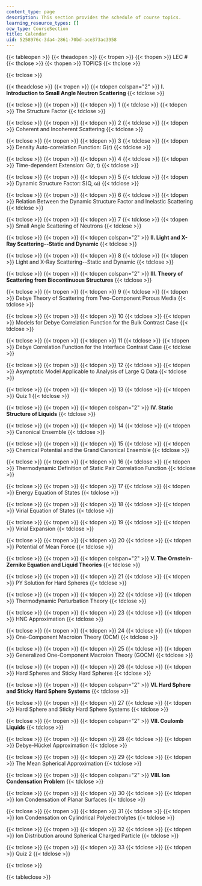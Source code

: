 ```yaml
---
content_type: page
description: This section provides the schedule of course topics.
learning_resource_types: []
ocw_type: CourseSection
title: Calendar
uid: 5258976c-3da4-2861-70bd-ace373ac3958
---
```


{{< tableopen >}}
{{< theadopen >}}
{{< tropen >}}
{{< thopen >}}
LEC #
{{< thclose >}}
{{< thopen >}}
TOPICS
{{< thclose >}}

{{< trclose >}}

{{< theadclose >}}
{{< tropen >}}
{{< tdopen colspan="2" >}}
**I. Introduction to Small Angle Neutron Scattering**
{{< tdclose >}}

{{< trclose >}}
{{< tropen >}}
{{< tdopen >}}
1
{{< tdclose >}}
{{< tdopen >}}
The Structure Factor
{{< tdclose >}}

{{< trclose >}}
{{< tropen >}}
{{< tdopen >}}
2
{{< tdclose >}}
{{< tdopen >}}
Coherent and Incoherent Scattering
{{< tdclose >}}

{{< trclose >}}
{{< tropen >}}
{{< tdopen >}}
3
{{< tdclose >}}
{{< tdopen >}}
Density Auto-correlation Function: G(r)
{{< tdclose >}}

{{< trclose >}}
{{< tropen >}}
{{< tdopen >}}
4
{{< tdclose >}}
{{< tdopen >}}
Time-dependent Extension: G(r, t)
{{< tdclose >}}

{{< trclose >}}
{{< tropen >}}
{{< tdopen >}}
5
{{< tdclose >}}
{{< tdopen >}}
Dynamic Structure Factor: S(Q, ω)
{{< tdclose >}}

{{< trclose >}}
{{< tropen >}}
{{< tdopen >}}
6
{{< tdclose >}}
{{< tdopen >}}
Relation Between the Dynamic Structure Factor and Inelastic Scattering
{{< tdclose >}}

{{< trclose >}}
{{< tropen >}}
{{< tdopen >}}
7
{{< tdclose >}}
{{< tdopen >}}
Small Angle Scattering of Neutrons
{{< tdclose >}}

{{< trclose >}}
{{< tropen >}}
{{< tdopen colspan="2" >}}
**II. Light and X-Ray Scattering--Static and Dynamic**
{{< tdclose >}}

{{< trclose >}}
{{< tropen >}}
{{< tdopen >}}
8
{{< tdclose >}}
{{< tdopen >}}
Light and X-Ray Scattering--Static and Dynamic
{{< tdclose >}}

{{< trclose >}}
{{< tropen >}}
{{< tdopen colspan="2" >}}
**III. Theory of Scattering from Biocontinuous Structures**
{{< tdclose >}}

{{< trclose >}}
{{< tropen >}}
{{< tdopen >}}
9
{{< tdclose >}}
{{< tdopen >}}
Debye Theory of Scattering from Two-Component Porous Media
{{< tdclose >}}

{{< trclose >}}
{{< tropen >}}
{{< tdopen >}}
10
{{< tdclose >}}
{{< tdopen >}}
Models for Debye Correlation Function for the Bulk Contrast Case
{{< tdclose >}}

{{< trclose >}}
{{< tropen >}}
{{< tdopen >}}
11
{{< tdclose >}}
{{< tdopen >}}
Debye Correlation Function for the Interface Contrast Case
{{< tdclose >}}

{{< trclose >}}
{{< tropen >}}
{{< tdopen >}}
12
{{< tdclose >}}
{{< tdopen >}}
Asymptotic Model Applicable to Analysis of Large Q Data
{{< tdclose >}}

{{< trclose >}}
{{< tropen >}}
{{< tdopen >}}
13
{{< tdclose >}}
{{< tdopen >}}
Quiz 1
{{< tdclose >}}

{{< trclose >}}
{{< tropen >}}
{{< tdopen colspan="2" >}}
**IV. Static Structure of Liquids**
{{< tdclose >}}

{{< trclose >}}
{{< tropen >}}
{{< tdopen >}}
14
{{< tdclose >}}
{{< tdopen >}}
Canonical Ensemble
{{< tdclose >}}

{{< trclose >}}
{{< tropen >}}
{{< tdopen >}}
15
{{< tdclose >}}
{{< tdopen >}}
Chemical Potential and the Grand Canonical Ensemble
{{< tdclose >}}

{{< trclose >}}
{{< tropen >}}
{{< tdopen >}}
16
{{< tdclose >}}
{{< tdopen >}}
Thermodynamic Definition of Static Pair Correlation Function
{{< tdclose >}}

{{< trclose >}}
{{< tropen >}}
{{< tdopen >}}
17
{{< tdclose >}}
{{< tdopen >}}
Energy Equation of States
{{< tdclose >}}

{{< trclose >}}
{{< tropen >}}
{{< tdopen >}}
18
{{< tdclose >}}
{{< tdopen >}}
Virial Equation of States
{{< tdclose >}}

{{< trclose >}}
{{< tropen >}}
{{< tdopen >}}
19
{{< tdclose >}}
{{< tdopen >}}
Virial Expansion
{{< tdclose >}}

{{< trclose >}}
{{< tropen >}}
{{< tdopen >}}
20
{{< tdclose >}}
{{< tdopen >}}
Potential of Mean Force
{{< tdclose >}}

{{< trclose >}}
{{< tropen >}}
{{< tdopen colspan="2" >}}
**V. The Ornstein-Zernike Equation and Liquid Theories**
{{< tdclose >}}

{{< trclose >}}
{{< tropen >}}
{{< tdopen >}}
21
{{< tdclose >}}
{{< tdopen >}}
PY Solution for Hard Spheres
{{< tdclose >}}

{{< trclose >}}
{{< tropen >}}
{{< tdopen >}}
22
{{< tdclose >}}
{{< tdopen >}}
Thermodynamic Perturbation Theory
{{< tdclose >}}

{{< trclose >}}
{{< tropen >}}
{{< tdopen >}}
23
{{< tdclose >}}
{{< tdopen >}}
HNC Approximation
{{< tdclose >}}

{{< trclose >}}
{{< tropen >}}
{{< tdopen >}}
24
{{< tdclose >}}
{{< tdopen >}}
One-Component Macroion Theory (OCM)
{{< tdclose >}}

{{< trclose >}}
{{< tropen >}}
{{< tdopen >}}
25
{{< tdclose >}}
{{< tdopen >}}
Generalized One-Component Macroion Theory (GOCM)
{{< tdclose >}}

{{< trclose >}}
{{< tropen >}}
{{< tdopen >}}
26
{{< tdclose >}}
{{< tdopen >}}
Hard Spheres and Sticky Hard Spheres
{{< tdclose >}}

{{< trclose >}}
{{< tropen >}}
{{< tdopen colspan="2" >}}
**VI. Hard Sphere and Sticky Hard Sphere Systems**
{{< tdclose >}}

{{< trclose >}}
{{< tropen >}}
{{< tdopen >}}
27
{{< tdclose >}}
{{< tdopen >}}
Hard Sphere and Sticky Hard Sphere Systems
{{< tdclose >}}

{{< trclose >}}
{{< tropen >}}
{{< tdopen colspan="2" >}}
**VII. Coulomb Liquids**
{{< tdclose >}}

{{< trclose >}}
{{< tropen >}}
{{< tdopen >}}
28
{{< tdclose >}}
{{< tdopen >}}
Debye-Hückel Approximation
{{< tdclose >}}

{{< trclose >}}
{{< tropen >}}
{{< tdopen >}}
29
{{< tdclose >}}
{{< tdopen >}}
The Mean Spherical Approximation
{{< tdclose >}}

{{< trclose >}}
{{< tropen >}}
{{< tdopen colspan="2" >}}
**VIII. Ion Condensation Problem**
{{< tdclose >}}

{{< trclose >}}
{{< tropen >}}
{{< tdopen >}}
30
{{< tdclose >}}
{{< tdopen >}}
Ion Condensation of Planar Surfaces
{{< tdclose >}}

{{< trclose >}}
{{< tropen >}}
{{< tdopen >}}
31
{{< tdclose >}}
{{< tdopen >}}
Ion Condensation on Cylindrical Polyelectrolytes
{{< tdclose >}}

{{< trclose >}}
{{< tropen >}}
{{< tdopen >}}
32
{{< tdclose >}}
{{< tdopen >}}
Ion Distribution around Spherical Charged Particle
{{< tdclose >}}

{{< trclose >}}
{{< tropen >}}
{{< tdopen >}}
33
{{< tdclose >}}
{{< tdopen >}}
Quiz 2
{{< tdclose >}}

{{< trclose >}}

{{< tableclose >}}
